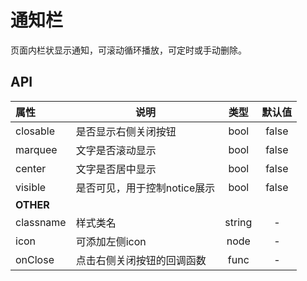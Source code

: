 # 通知栏

页面内栏状显示通知，可滚动循环播放，可定时或手动删除。

## API

| 属性        | 说明                                |   类型   |   默认值   |
| :-------- | --------------------------------- | :----: | :-----: |
| closable     | 是否显示右侧关闭按钮                | bool | false |
| marquee     | 文字是否滚动显示                | bool | false |
| center     | 文字是否居中显示                | bool | false |
| visible     | 是否可见，用于控制notice展示                | bool | false |
| **OTHER** |                                   |        |         |
| classname | 样式类名                              | string |    -    |
| icon     | 可添加左侧icon                             | node |    -    |
| onClose   | 点击右侧关闭按钮的回调函数                       |  func  |    -    |
